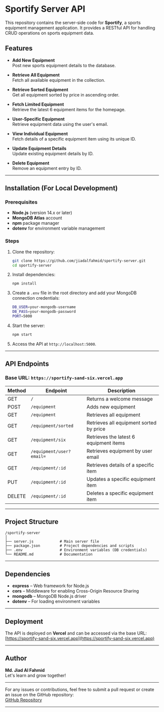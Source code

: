 # Sportify Server API

This repository contains the server-side code for **Sportify**, a sports equipment management application. It provides a RESTful API for handling CRUD operations on sports equipment data.

## Features

- **Add New Equipment**  
  Post new sports equipment details to the database.
  
- **Retrieve All Equipment**  
  Fetch all available equipment in the collection.
  
- **Retrieve Sorted Equipment**  
  Get all equipment sorted by price in ascending order.

- **Fetch Limited Equipment**  
  Retrieve the latest 6 equipment items for the homepage.

- **User-Specific Equipment**  
  Retrieve equipment data using the user's email.

- **View Individual Equipment**  
  Fetch details of a specific equipment item using its unique ID.

- **Update Equipment Details**  
  Update existing equipment details by ID.

- **Delete Equipment**  
  Remove an equipment entry by ID.

---

## Installation (For Local Development)

### Prerequisites

- **Node.js** (version 14.x or later)
- **MongoDB Atlas** account
- **npm** package manager
- **dotenv** for environment variable management

### Steps

1. Clone the repository:
   ```bash
   git clone https://github.com/jiadalfahmid/sportify-server.git
   cd sportify-server
   ```

2. Install dependencies:
   ```bash
   npm install
   ```

3. Create a `.env` file in the root directory and add your MongoDB connection credentials:
   ```bash
   DB_USER=your-mongodb-username
   DB_PASS=your-mongodb-password
   PORT=5000
   ```

4. Start the server:
   ```bash
   npm start
   ```

5. Access the API at `http://localhost:5000`.

---

## API Endpoints

### **Base URL:** `https://sportify-sand-six.vercel.app`

| Method | Endpoint                   | Description                              |
|--------|----------------------------|------------------------------------------|
| GET    | `/`                        | Returns a welcome message                |
| POST   | `/equipment`               | Adds new equipment                       |
| GET    | `/equipment`               | Retrieves all equipment                  |
| GET    | `/equipment/sorted`        | Retrieves all equipment sorted by price  |
| GET    | `/equipment/six`           | Retrieves the latest 6 equipment items   |
| GET    | `/equipment/user?email=`   | Retrieves equipment by user email        |
| GET    | `/equipment/:id`           | Retrieves details of a specific item     |
| PUT    | `/equipment/:id`           | Updates a specific equipment item        |
| DELETE | `/equipment/:id`           | Deletes a specific equipment item        |


---

## Project Structure

```
/sportify-server
│
├── server.js            # Main server file
├── package.json         # Project dependencies and scripts
├── .env                 # Environment variables (DB credentials)
└── README.md            # Documentation
```

---

## Dependencies

- **express** – Web framework for Node.js
- **cors** – Middleware for enabling Cross-Origin Resource Sharing
- **mongodb** – MongoDB Node.js driver
- **dotenv** – For loading environment variables

---

## Deployment

The API is deployed on **Vercel** and can be accessed via the base URL:  
[https://sportify-sand-six.vercel.app](https://sportify-sand-six.vercel.app)

---

## Author

**Md. Jiad Al Fahmid**  
Let's learn and grow together!

---

For any issues or contributions, feel free to submit a pull request or create an issue on the GitHub repository:  
[GitHub Repository](https://github.com/jiadalfahmid/sportify-server)

---
